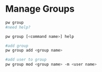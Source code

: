 # Manage Groups

```bash
pw group
#need help?

pw group [<command name>] help

#add group
pw group add <group name>

#add user to group
pw group mod <group name> -m <user name>
```
